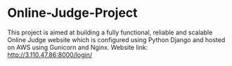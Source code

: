# Online-Judge-Project
This project is aimed at building a fully functional, reliable and scalable Online Judge website which is configured using Python Django and hosted on AWS using Gunicorn and Nginx.
Website link: http://3.110.47.86:8000/login/
